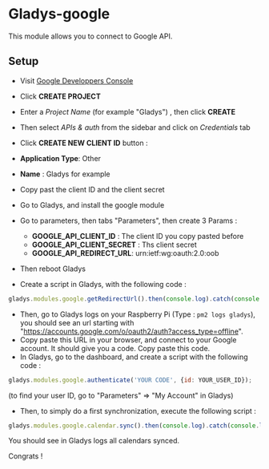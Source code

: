 Gladys-google
=======================

This module allows you to connect to Google API.


## Setup

- Visit [Google Developpers Console](https://console.developers.google.com/project)
- Click **CREATE PROJECT**
- Enter a *Project Name* (for example "Gladys") , then click **CREATE**
- Then select *APIs & auth* from the sidebar and click on *Credentials* tab
- Click **CREATE NEW CLIENT ID** button :
 - **Application Type**: Other
 - **Name** : Gladys for example
- Copy past the client ID and the client secret

- Go to Gladys, and install the google module
- Go to parameters, then tabs "Parameters", then create 3 Params :
  - **GOOGLE_API_CLIENT_ID** : The client ID you copy pasted before
  - **GOOGLE_API_CLIENT_SECRET** : Ths client secret
  - **GOOGLE_API_REDIRECT_URL**: urn:ietf:wg:oauth:2.0:oob
- Then reboot Gladys

- Create a script in Gladys, with the following code :

```javascript
gladys.modules.google.getRedirectUrl().then(console.log).catch(console.log);
```

- Then, go to Gladys logs on your Raspberry Pi (Type : `pm2 logs gladys`), you should see an 
url starting with "https://accounts.google.com/o/oauth2/auth?access_type=offline". 
- Copy paste this URL in your browser, and connect to your Google account. It should give you a code. Copy paste this code.
- In Gladys, go to the dashboard, and create a script with the following code :

```javascript
gladys.modules.google.authenticate('YOUR CODE', {id: YOUR_USER_ID});
```

(to find your user ID, go to "Parameters" => "My Account" in Gladys)

- Then, to simply do a first synchronization, execute the following script :

```javascript
gladys.modules.google.calendar.sync().then(console.log).catch(console.log);
```

You should see in Gladys logs all calendars synced.

Congrats !